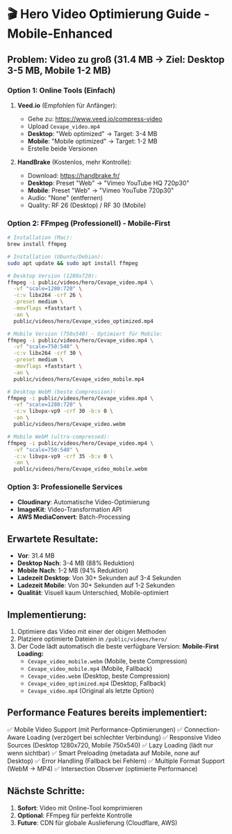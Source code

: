 # 🎬 Hero Video Optimierung Guide - Mobile-Enhanced

## Problem: Video zu groß (31.4 MB → Ziel: Desktop 3-5 MB, Mobile 1-2 MB)

### Option 1: Online Tools (Einfach)

1. **Veed.io** (Empfohlen für Anfänger):
   - Gehe zu: https://www.veed.io/compress-video
   - Upload `Cevape_video.mp4`
   - **Desktop**: "Web optimized" → Target: 3-4 MB
   - **Mobile**: "Mobile optimized" → Target: 1-2 MB
   - Erstelle beide Versionen

2. **HandBrake** (Kostenlos, mehr Kontrolle):
   - Download: https://handbrake.fr/
   - **Desktop**: Preset "Web" → "Vimeo YouTube HQ 720p30"
   - **Mobile**: Preset "Web" → "Vimeo YouTube 720p30" 
   - Audio: "None" (entfernen)
   - Quality: RF 26 (Desktop) / RF 30 (Mobile)

### Option 2: FFmpeg (Professionell) - Mobile-First

```bash
# Installation (Mac):
brew install ffmpeg

# Installation (Ubuntu/Debian):
sudo apt update && sudo apt install ffmpeg

# Desktop Version (1280x720):
ffmpeg -i public/videos/hero/Cevape_video.mp4 \
  -vf "scale=1280:720" \
  -c:v libx264 -crf 26 \
  -preset medium \
  -movflags +faststart \
  -an \
  public/videos/hero/Cevape_video_optimized.mp4

# Mobile Version (750x540) - Optimiert für Mobile:
ffmpeg -i public/videos/hero/Cevape_video.mp4 \
  -vf "scale=750:540" \
  -c:v libx264 -crf 30 \
  -preset medium \
  -movflags +faststart \
  -an \
  public/videos/hero/Cevape_video_mobile.mp4

# Desktop WebM (beste Compression):
ffmpeg -i public/videos/hero/Cevape_video.mp4 \
  -vf "scale=1280:720" \
  -c:v libvpx-vp9 -crf 30 -b:v 0 \
  -an \
  public/videos/hero/Cevape_video.webm

# Mobile WebM (ultra-compressed):
ffmpeg -i public/videos/hero/Cevape_video.mp4 \
  -vf "scale=750:540" \
  -c:v libvpx-vp9 -crf 35 -b:v 0 \
  -an \
  public/videos/hero/Cevape_video_mobile.webm
```

### Option 3: Professionelle Services

- **Cloudinary**: Automatische Video-Optimierung
- **ImageKit**: Video-Transformation API
- **AWS MediaConvert**: Batch-Processing

## Erwartete Resultate:

- **Vor**: 31.4 MB 
- **Desktop Nach**: 3-4 MB (88% Reduktion)
- **Mobile Nach**: 1-2 MB (94% Reduktion)
- **Ladezeit Desktop**: Von 30+ Sekunden auf 3-4 Sekunden
- **Ladezeit Mobile**: Von 30+ Sekunden auf 1-2 Sekunden
- **Qualität**: Visuell kaum Unterschied, Mobile-optimiert

## Implementierung:

1. Optimiere das Video mit einer der obigen Methoden
2. Platziere optimierte Dateien in `/public/videos/hero/`
3. Der Code lädt automatisch die beste verfügbare Version:
   **Mobile-First Loading:**
   - `Cevape_video_mobile.webm` (Mobile, beste Compression)
   - `Cevape_video_mobile.mp4` (Mobile, Fallback)
   - `Cevape_video.webm` (Desktop, beste Compression)
   - `Cevape_video_optimized.mp4` (Desktop, Fallback)
   - `Cevape_video.mp4` (Original als letzte Option)

## Performance Features bereits implementiert:

✅ Mobile Video Support (mit Performance-Optimierungen)
✅ Connection-Aware Loading (verzögert bei schlechter Verbindung)
✅ Responsive Video Sources (Desktop 1280x720, Mobile 750x540)
✅ Lazy Loading (lädt nur wenn sichtbar)
✅ Smart Preloading (metadata auf Mobile, none auf Desktop)
✅ Error Handling (Fallback bei Fehlern)
✅ Multiple Format Support (WebM → MP4)
✅ Intersection Observer (optimierte Performance)

## Nächste Schritte:

1. **Sofort**: Video mit Online-Tool komprimieren
2. **Optional**: FFmpeg für perfekte Kontrolle
3. **Future**: CDN für globale Auslieferung (Cloudflare, AWS)